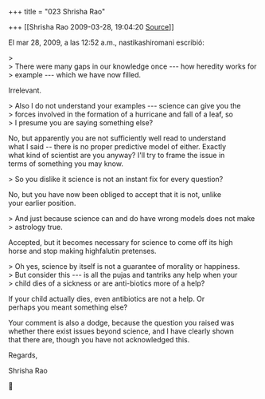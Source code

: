 +++
title = "023 Shrisha Rao"

+++
[[Shrisha Rao	2009-03-28, 19:04:20 [Source](https://groups.google.com/g/bvparishat/c/XLrqparc1CY)]]



El mar 28, 2009, a las 12:52 a.m., nastikashiromani escribió:  
  
\>  
\> There were many gaps in our knowledge once --- how heredity works for  
\> example --- which we have now filled.  
  

Irrelevant.  

  
\> Also I do not understand your examples --- science can give you the  
\> forces involved in the formation of a hurricane and fall of a leaf, so  
\> I presume you are saying something else?  
  

No, but apparently you are not sufficiently well read to understand  
what I said -- there is no proper predictive model of either. Exactly  
what kind of scientist are you anyway? I'll try to frame the issue in  
terms of something you may know.  

  
\> So you dislike it science is not an instant fix for every question?  
  

No, but you have now been obliged to accept that it is not, unlike  
your earlier position.  

  
\> And just because science can and do have wrong models does not make  
\> astrology true.  
  

Accepted, but it becomes necessary for science to come off its high  
horse and stop making highfalutin pretenses.  

  
\> Oh yes, science by itself is not a guarantee of morality or happiness.  
\> But consider this --- is all the pujas and tantriks any help when your  
\> child dies of a sickness or are anti-biotics more of a help?  
  

If your child actually dies, even antibiotics are not a help. Or  
perhaps you meant something else?  
  
Your comment is also a dodge, because the question you raised was  
whether there exist issues beyond science, and I have clearly shown  
that there are, though you have not acknowledged this.  
  
Regards,  
  
Shrisha Rao  



